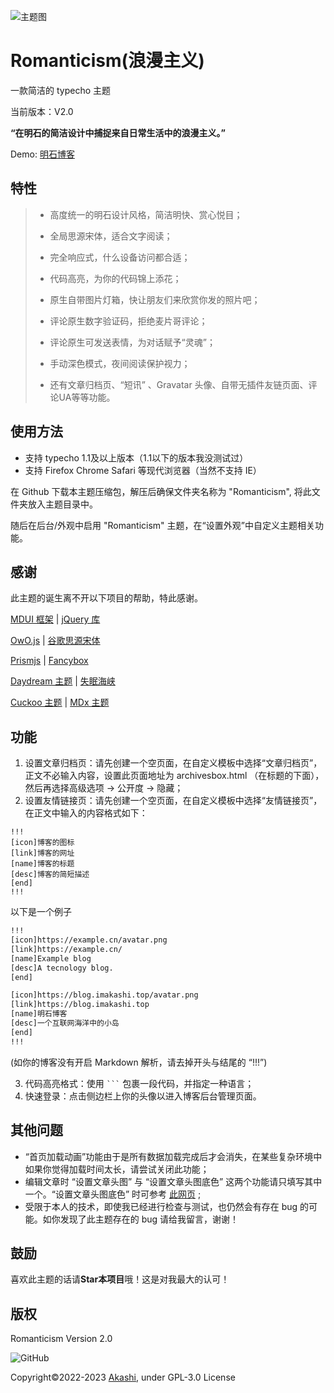 ![主题图](https://pic1.zhimg.com/80/v2-dc5c645a224ebfebda1e546d0eab21f4_r.jpg)
# Romanticism(浪漫主义)
一款简洁的 typecho 主题

当前版本：V2.0

**“在明石的简洁设计中捕捉来自日常生活中的浪漫主义。”**

Demo: [明石博客](https://blog.imakashi.top/)



## 特性

> - 高度统一的明石设计风格，简洁明快、赏心悦目；
> 
> - 全局思源宋体，适合文字阅读；
> 
> - 完全响应式，什么设备访问都合适；
> 
> - 代码高亮，为你的代码锦上添花；
> - 原生自带图片灯箱，快让朋友们来欣赏你发的照片吧；
> 
> - 评论原生数字验证码，拒绝麦片哥评论；
> 
> - 评论原生可发送表情，为对话赋予“灵魂”；
> 
> -  手动深色模式，夜间阅读保护视力；
> 
> -  还有文章归档页、“短讯” 、Gravatar 头像、自带无插件友链页面、评论UA等等功能。

## 使用方法

- 支持 typecho 1.1及以上版本（1.1以下的版本我没测试过）
- 支持 Firefox Chrome Safari 等现代浏览器（当然不支持 IE）

在 Github 下载本主题压缩包，解压后确保文件夹名称为 "Romanticism", 将此文件夹放入主题目录中。

随后在后台/外观中启用 "Romanticism" 主题，在“设置外观”中自定义主题相关功能。

## 感谢

此主题的诞生离不开以下项目的帮助，特此感谢。

[MDUI 框架](https://www.mdui.org/) | [jQuery 库](https://github.com/jquery/jquery)

[OwO.js](https://github.com/DIYgod/OwO) | [谷歌思源宋体](https://fonts.google.com)

[Prismjs](https://prismjs.com/) | [Fancybox](https://fancyapps.com/docs/ui/fancybox/)

[Daydream 主题](https://github.com/Skywt2003/Daydream) | [失眠海峡](https://blog.imalan.cn/)

[Cuckoo 主题](https://github.com/bhaoo/cuckoo) | [MDx 主题](https://flyhigher.top/)

## 功能
 1. 设置文章归档页：请先创建一个空页面，在自定义模板中选择“文章归档页”，正文不必输入内容，设置此页面地址为 archivesbox.html （在标题的下面），然后再选择高级选项 -> 公开度 -> 隐藏；
 2. 设置友情链接页：请先创建一个空页面，在自定义模板中选择“友情链接页”，在正文中输入的内容格式如下：
 ```
 !!!
 [icon]博客的图标
 [link]博客的网址
 [name]博客的标题
 [desc]博客的简短描述
 [end]
 !!!
 ```
 以下是一个例子
 ```html
 !!!
 [icon]https://example.cn/avatar.png
 [link]https://example.cn/
 [name]Example blog
 [desc]A tecnology blog.
 [end]

 [icon]https://blog.imakashi.top/avatar.png
 [link]https://blog.imakashi.top
 [name]明石博客
 [desc]一个互联网海洋中的小岛
 [end]
 !!!
 ```
 (如你的博客没有开启 Markdown 解析，请去掉开头与结尾的 “!!!”)
 
 3. 代码高亮格式：使用 ` ``` ` 包裹一段代码，并指定一种语言；
 4. 快速登录：点击侧边栏上你的头像以进入博客后台管理页面。
 
## 其他问题

 - “首页加载动画”功能由于是所有数据加载完成后才会消失，在某些复杂环境中如果你觉得加载时间太长，请尝试关闭此功能；
 - 编辑文章时 “设置文章头图” 与 “设置文章头图底色” 这两个功能请只填写其中一个。“设置文章头图底色” 时可参考 [此网页](http://xh.5156edu.com/page/z1015m9220j18754.html) ;
 - 受限于本人的技术，即使我已经进行检查与测试，也仍然会有存在 bug 的可能。如你发现了此主题存在的 bug 请给我留言，谢谢！ 

## 鼓励
喜欢此主题的话请**Star本项目**哦！这是对我最大的认可！

## 版权

Romanticism Version 2.0

![GitHub](https://img.shields.io/github/license/bhaoo/cuckoo?style=flat-square)

Copyright©2022-2023 [Akashi](https://imakashi.top), under GPL-3.0 License
